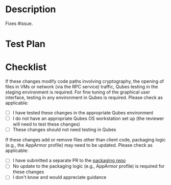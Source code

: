 # Description

Fixes #issue.

# Test Plan


# Checklist

If these changes modify code paths involving cryptography, the opening of files in VMs or network (via the RPC service) traffic, Qubes testing in the staging environment is required. For fine tuning of the graphical user interface, testing in any environment in Qubes is required. Please check as applicable:

 - [ ] I have tested these changes in the appropriate Qubes environment
 - [ ] I do not have an appropriate Qubes OS workstation set up (the reviewer will need to test these changes)
 - [ ] These changes should not need testing in Qubes

If these changes add or remove files other than client code, packaging logic (e.g., the AppArmor profile) may need to be updated. Please check as applicable:

 - [ ] I have submitted a separate PR to the [packaging repo](https://github.com/freedomofpress/securedrop-debian-packaging)
 - [ ] No update to the packaging logic (e.g., AppArmor profile) is required for these changes
 - [ ] I don't know and would appreciate guidance
